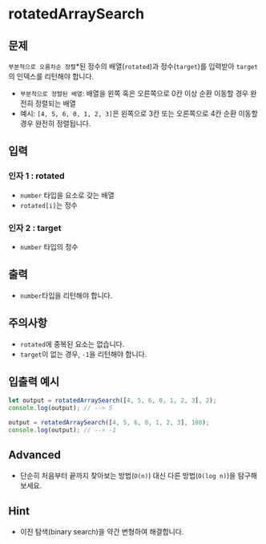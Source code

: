 rotatedArraySearch
==================
## 문제

`부분적으로 오름차순 정렬`*된 정수의 배열(`rotated`)과 정수(`target`)를 입력받아 `target`의 인덱스를 리턴해야 합니다.

- `부분적으로 정렬된 배열`: 배열을 왼쪽 혹은 오른쪽으로 0칸 이상 순환 이동할 경우 완전히 정렬되는 배열
- 예시: `[4, 5, 6, 0, 1, 2, 3]`은 왼쪽으로 3칸 또는 오른쪽으로 4칸 순환 이동할 경우 완전히 정렬됩니다.

## 입력

### 인자 1 : rotated

- `number` 타입을 요소로 갖는 배열
- `rotated[i]`는 정수

### 인자 2 : target

- `number` 타입의 정수

## 출력

- `number`타입을 리턴해야 합니다.

## 주의사항

- `rotated`에 중복된 요소는 없습니다.
- `target`이 없는 경우, `-1`을 리턴해야 합니다.


## 입출력 예시

```javascript
let output = rotatedArraySearch([4, 5, 6, 0, 1, 2, 3], 2);
console.log(output); // --> 5

output = rotatedArraySearch([4, 5, 6, 0, 1, 2, 3], 100);
console.log(output); // --> -1
```

## Advanced
- 단순히 처음부터 끝까지 찾아보는 방법(`O(n)`) 대신 다른 방법(`O(log n)`)을 탐구해 보세요.

## Hint
- 이진 탐색(binary search)을 약간 변형하여 해결합니다.
